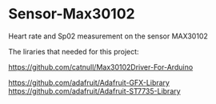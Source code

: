 # Sensor-Max30102
Heart rate and Sp02 measurement on the sensor MAX30102

The liraries that needed for this project:

https://github.com/catnull/Max30102Driver-For-Arduino

https://github.com/adafruit/Adafruit-GFX-Library
https://github.com/adafruit/Adafruit-ST7735-Library



